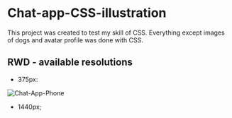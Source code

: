 # Chat-app-CSS-illustration


This project was created to test my skill of CSS. Everything except images of dogs and avatar profile was done with CSS.

## RWD - available resolutions
- 375px:

![Chat-App-Phone](https://user-images.githubusercontent.com/62474258/188392586-a784f623-5ea4-4ac0-bc11-e6c3215514f8.gif)

- 1440px;
